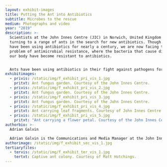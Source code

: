 ```yaml
---
layout: exhibit-images
title: Putting the Ant into Antibiotics
subtitle: Microbes to the rescue
medium: Photographs and video
year: "2019"
description: >-
  Scientists at the John Innes Centre (JIC) in Norwich, United Kingdom are
  turning to a range of ants in the search for new antibiotics. Though humans
  have been using antibiotics for nearly a century, we are now facing the
  problem of antimicrobial resistance, where the bacteria that cause diseases in
  our body have become resistant to antibiotics. 


  Ants have been using antibiotics in their fight against pathogens for a much longer time. Scientists believe that investigating the chemical ecology of the ant colonies, and the microbes produced by them can help us tackle the crisis of antimicrobial resistance. This exhibit contains an essay by Adrian Galvin on the work done in this field by Prof. Barrie Wilkinson, Prof. Matt Hutchings and Dr. Victor Soria-Carrasco at JIC. We also have here photographs of the ants and the microbes produced by them, as well as a live-stream of the ants courtesy of the John Innes Centre. 
exhibitimages:
  - privis: /static/img/f_exhibit_pri_vis_1.jpg
    pritxt: Ant fungus garden. Courtesy of the John Innes Centre.
  - privis: /static/img/f_exhibit_pri_vis_2.jpg
    pritxt: Ant fungus garden. Courtesy of the John Innes Centre.
  - privis: /static/img/f_exhibit_pri_vis_3.jpg
    pritxt: Ant fungus garden. Courtesy of the John Innes Centre.
  - privis: /static/img/f_exhibit_pri_vis_4.jpg
    pritxt: Ant carrying leaf fragments. Courtesy of John Innes Centre.
  - privis: /static/img/f_exhibit_pri_vis_5.jpg
    pritxt: "Ant carrying a flower petal. Courtesy of the John Innes Centre. "
authorbio: >-
  Adrian Galvin

  Adrian Galvin is the Communications and Media Manager at the John Innes Centre (JIC).  He is responsible for the Communications planning, managing media output for JIC and The Sainsbury Laboratory. He spends his time dealing with public affairs and building relationships with local, national and international media organizations.
authorimage: /static/img/f_exhibit_sec_vis_1.jpg
tertiaryfiles:
  - tervis: /static/img/f_exhibit_ter_vis_1.jpg
    tertxt: Captive ant colony. Courtesy of Matt Hutchings.
---
```

